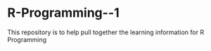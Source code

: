 # R-Programming--1
This repository is to help pull together the learning information for R Programming
